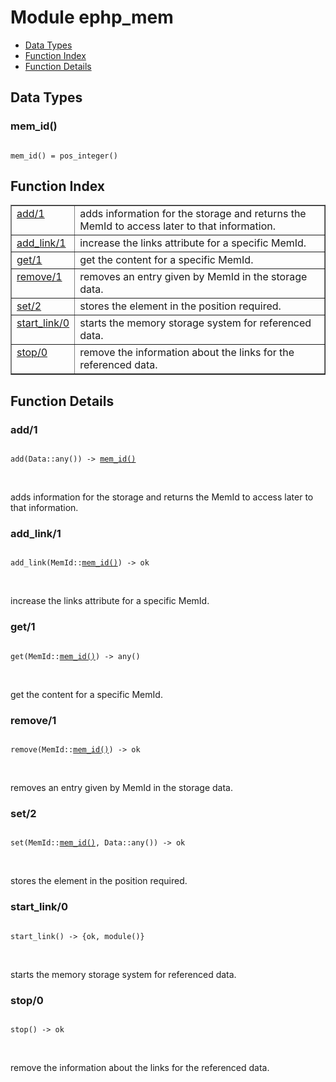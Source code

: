 

# Module ephp_mem #
* [Data Types](#types)
* [Function Index](#index)
* [Function Details](#functions)

<a name="types"></a>

## Data Types ##




### <a name="type-mem_id">mem_id()</a> ###


<pre><code>
mem_id() = pos_integer()
</code></pre>

<a name="index"></a>

## Function Index ##


<table width="100%" border="1" cellspacing="0" cellpadding="2" summary="function index"><tr><td valign="top"><a href="#add-1">add/1</a></td><td>adds information for the storage and returns the MemId to access later
to that information.</td></tr><tr><td valign="top"><a href="#add_link-1">add_link/1</a></td><td>increase the links attribute for a specific MemId.</td></tr><tr><td valign="top"><a href="#get-1">get/1</a></td><td>get the content for a specific MemId.</td></tr><tr><td valign="top"><a href="#remove-1">remove/1</a></td><td>removes an entry given by MemId in the storage data.</td></tr><tr><td valign="top"><a href="#set-2">set/2</a></td><td>stores the element in the position required.</td></tr><tr><td valign="top"><a href="#start_link-0">start_link/0</a></td><td>starts the memory storage system for referenced data.</td></tr><tr><td valign="top"><a href="#stop-0">stop/0</a></td><td>remove the information about the links for the referenced data.</td></tr></table>


<a name="functions"></a>

## Function Details ##

<a name="add-1"></a>

### add/1 ###

<pre><code>
add(Data::any()) -&gt; <a href="#type-mem_id">mem_id()</a>
</code></pre>
<br />

adds information for the storage and returns the MemId to access later
to that information.

<a name="add_link-1"></a>

### add_link/1 ###

<pre><code>
add_link(MemId::<a href="#type-mem_id">mem_id()</a>) -&gt; ok
</code></pre>
<br />

increase the links attribute for a specific MemId.

<a name="get-1"></a>

### get/1 ###

<pre><code>
get(MemId::<a href="#type-mem_id">mem_id()</a>) -&gt; any()
</code></pre>
<br />

get the content for a specific MemId.

<a name="remove-1"></a>

### remove/1 ###

<pre><code>
remove(MemId::<a href="#type-mem_id">mem_id()</a>) -&gt; ok
</code></pre>
<br />

removes an entry given by MemId in the storage data.

<a name="set-2"></a>

### set/2 ###

<pre><code>
set(MemId::<a href="#type-mem_id">mem_id()</a>, Data::any()) -&gt; ok
</code></pre>
<br />

stores the element in the position required.

<a name="start_link-0"></a>

### start_link/0 ###

<pre><code>
start_link() -&gt; {ok, module()}
</code></pre>
<br />

starts the memory storage system for referenced data.

<a name="stop-0"></a>

### stop/0 ###

<pre><code>
stop() -&gt; ok
</code></pre>
<br />

remove the information about the links for the referenced data.

